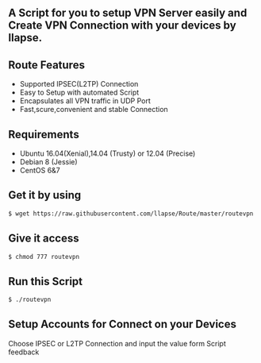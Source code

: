## A Script for you to setup VPN Server easily and Create VPN Connection with your devices by llapse.

## Route Features
- Supported IPSEC(L2TP) Connection
- Easy to Setup with automated Script
- Encapsulates all VPN traffic in UDP Port
- Fast,scure,convenient and stable Connection  

## Requirements

- Ubuntu 16.04(Xenial),14.04 (Trusty) or 12.04 (Precise)
- Debian 8 (Jessie) 
- CentOS 6&7

## Get it by using
```bash
$ wget https://raw.githubusercontent.com/llapse/Route/master/routevpn
```
## Give it access
```bash
$ chmod 777 routevpn
```
## Run this Script
```bash
$ ./routevpn
```
## Setup Accounts for Connect on your Devices

Choose IPSEC or L2TP Connection and input the value form Script feedback
